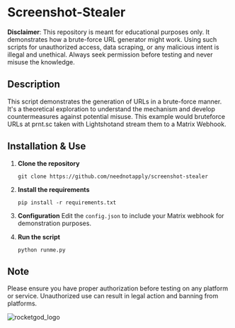 
# Screenshot-Stealer

**Disclaimer**: This repository is meant for educational purposes only. It demonstrates how a brute-force URL generator might work. Using such scripts for unauthorized access, data scraping, or any malicious intent is illegal and unethical. Always seek permission before testing and never misuse the knowledge.

## Description
This script demonstrates the generation of URLs in a brute-force manner. It's a theoretical exploration to understand the mechanism and develop countermeasures against potential misuse. This example would bruteforce URLs at prnt.sc taken with Lightshotand stream them to a Matrix Webhook.

## Installation & Use

1. **Clone the repository**
   ```
   git clone https://github.com/neednotapply/screenshot-stealer
   ```

2. **Install the requirements**
   ```
   pip install -r requirements.txt
   ```

3. **Configuration**
   Edit the `config.json` to include your Matrix webhook for demonstration purposes.

4. **Run the script**
   ```
   python runme.py
   ```

## Note
Please ensure you have proper authorization before testing on any platform or service. Unauthorized use can result in legal action and banning from platforms.

![rocketgod_logo](https://github.com/RocketGod-git/screenshot-stealer/assets/57732082/35fd7604-eee4-4e77-bd0d-d16c71b33ef7)
